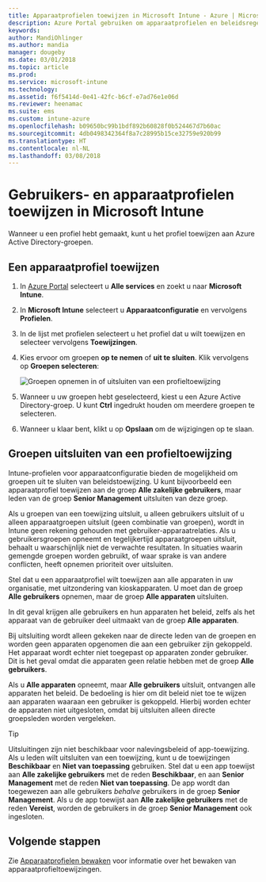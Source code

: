 ```yaml
---
title: Apparaatprofielen toewijzen in Microsoft Intune - Azure | Microsoft Docs
description: Azure Portal gebruiken om apparaatprofielen en beleidsregels toe te wijzen aan gebruikers en apparaten, en groepen uitsluiten voor de toewijzing van profielen in Microsoft Intune
keywords: 
author: MandiOhlinger
ms.author: mandia
manager: dougeby
ms.date: 03/01/2018
ms.topic: article
ms.prod: 
ms.service: microsoft-intune
ms.technology: 
ms.assetid: f6f5414d-0e41-42fc-b6cf-e7ad76e1e06d
ms.reviewer: heenamac
ms.suite: ems
ms.custom: intune-azure
ms.openlocfilehash: b09650bc99b1bdf892b60828f0b524467d7b60ac
ms.sourcegitcommit: 4db0498342364f8a7c28995b15ce32759e920b99
ms.translationtype: HT
ms.contentlocale: nl-NL
ms.lasthandoff: 03/08/2018
---
```

# <a name="assign-user-and-device-profiles-in-microsoft-intune"></a>Gebruikers- en apparaatprofielen toewijzen in Microsoft Intune

Wanneer u een profiel hebt gemaakt, kunt u het profiel toewijzen aan Azure Active Directory-groepen.

## <a name="assign-a-device-profile"></a>Een apparaatprofiel toewijzen

1. In [Azure Portal](https://portal.azure.com) selecteert u **Alle services** en zoekt u naar **Microsoft Intune**.
2. In **Microsoft Intune** selecteert u **Apparaatconfiguratie** en vervolgens **Profielen**.
3. In de lijst met profielen selecteert u het profiel dat u wilt toewijzen en selecteer vervolgens **Toewijzingen**.
4. Kies ervoor om groepen **op te nemen** of **uit te sluiten**. Klik vervolgens op **Groepen selecteren**:  

    ![Groepen opnemen in of uitsluiten van een profieltoewijzing](./media/group-include-exclude.png)

5. Wanneer u uw groepen hebt geselecteerd, kiest u een Azure Active Directory-groep. U kunt **Ctrl** ingedrukt houden om meerdere groepen te selecteren.
6. Wanneer u klaar bent, klikt u op **Opslaan** om de wijzigingen op te slaan.

## <a name="exclude-groups-from-a-profile-assignment"></a>Groepen uitsluiten van een profieltoewijzing

Intune-profielen voor apparaatconfiguratie bieden de mogelijkheid om groepen uit te sluiten van beleidstoewijzing. U kunt bijvoorbeeld een apparaatprofiel toewijzen aan de groep **Alle zakelijke gebruikers**, maar leden van de groep **Senior Management** uitsluiten van deze groep.

Als u groepen van een toewijzing uitsluit, u alleen gebruikers uitsluit of u alleen apparaatgroepen uitsluit (geen combinatie van groepen), wordt in Intune geen rekening gehouden met gebruiker-apparaatrelaties. Als u gebruikersgroepen opneemt en tegelijkertijd apparaatgroepen uitsluit, behaalt u waarschijnlijk niet de verwachte resultaten. In situaties waarin gemengde groepen worden gebruikt, of waar sprake is van andere conflicten, heeft opnemen prioriteit over uitsluiten.

Stel dat u een apparaatprofiel wilt toewijzen aan alle apparaten in uw organisatie, met uitzondering van kioskapparaten. U moet dan de groep **Alle gebruikers** opnemen, maar de groep **Alle apparaten** uitsluiten.

In dit geval krijgen alle gebruikers en hun apparaten het beleid, zelfs als het apparaat van de gebruiker deel uitmaakt van de groep **Alle apparaten**.

Bij uitsluiting wordt alleen gekeken naar de directe leden van de groepen en worden geen apparaten opgenomen die aan een gebruiker zijn gekoppeld. Het apparaat wordt echter niet toegepast op apparaten zonder gebruiker. Dit is het geval omdat die apparaten geen relatie hebben met de groep **Alle gebruikers**.

Als u **Alle apparaten** opneemt, maar **Alle gebruikers** uitsluit, ontvangen alle apparaten het beleid. De bedoeling is hier om dit beleid niet toe te wijzen aan apparaten waaraan een gebruiker is gekoppeld. Hierbij worden echter de apparaten niet uitgesloten, omdat bij uitsluiten alleen directe groepsleden worden vergeleken.

>[!TIP]
>Uitsluitingen zijn niet beschikbaar voor nalevingsbeleid of app-toewijzing. Als u leden wilt uitsluiten van een toewijzing, kunt u de toewijzingen **Beschikbaar** en **Niet van toepassing** gebruiken. Stel dat u een app toewijst aan **Alle zakelijke gebruikers** met de reden **Beschikbaar**, en aan **Senior Management** met de reden **Niet van toepassing**. De app wordt dan toegewezen aan alle gebruikers *behalve* gebruikers in de groep **Senior Management**. Als u de app toewijst aan **Alle zakelijke gebruikers** met de reden **Vereist**, worden de gebruikers in de groep **Senior Management** ook ingesloten.

## <a name="next-steps"></a>Volgende stappen
Zie [Apparaatprofielen bewaken](device-profile-monitor.md) voor informatie over het bewaken van apparaatprofieltoewijzingen.
